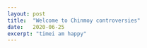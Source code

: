 ```yaml
---
layout: post
title:  "Welcome to Chinmoy controversies"
date:   2020-06-25
excerpt: "timei am happy"
---
```


